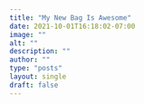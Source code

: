 ```yaml
---
title: "My New Bag Is Awesome"
date: 2021-10-01T16:18:02-07:00
image: ""
alt: ""
description: ""
author: ""
type: "posts"
layout: single
draft: false
---
```

